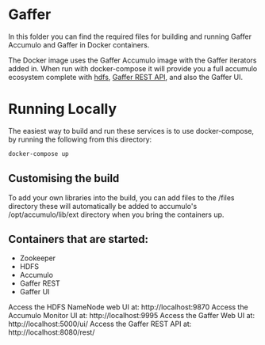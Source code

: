 Gaffer
======
In this folder you can find the required files for building and running Gaffer Accumulo and Gaffer in Docker containers.

The Docker image uses the Gaffer Accumulo image with the Gaffer iterators added in.
When run with docker-compose it will provide you a full accumulo ecosystem complete with [hdfs](../hdfs), [Gaffer REST API](../gaffer-rest), and also the Gaffer UI.

# Running Locally
The easiest way to build and run these services is to use docker-compose, by running the following from this directory:
```bash
docker-compose up
```

## Customising the build
To add your own libraries into the build, you can add files to the /files directory these will automatically be added to 
accumulo's /opt/accumulo/lib/ext directory when you bring the containers up.

## Containers that are started:
* Zookeeper
* HDFS
* Accumulo
* Gaffer REST
* Gaffer UI

Access the HDFS NameNode web UI at: http://localhost:9870
Access the Accumulo Monitor UI at: http://localhost:9995
Access the Gaffer Web UI at: http://localhost:5000/ui/
Access the Gaffer REST API at: http://localhost:8080/rest/
